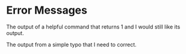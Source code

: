 # Error Messages

The output of a helpful command that returns 1 and I would still like its output.
<!-- cmdrun diff a.rs b.rs -->

The output from a simple typo that I need to correct.
<!-- cmdrun eco simple typo -->
